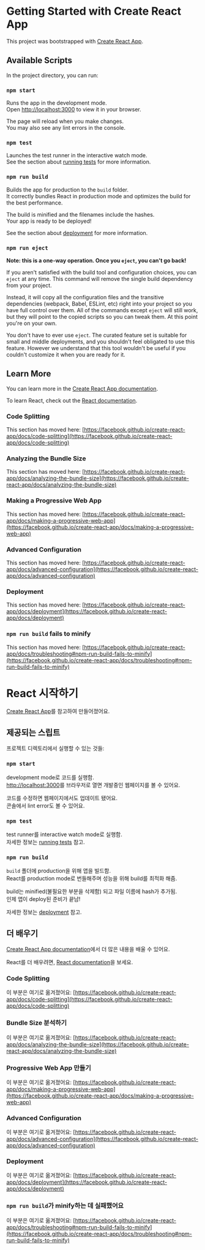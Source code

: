 # Getting Started with Create React App

This project was bootstrapped with [Create React App](https://github.com/facebook/create-react-app).

## Available Scripts

In the project directory, you can run:

### `npm start`

Runs the app in the development mode.\
Open [http://localhost:3000](http://localhost:3000) to view it in your browser.

The page will reload when you make changes.\
You may also see any lint errors in the console.

### `npm test`

Launches the test runner in the interactive watch mode.\
See the section about [running tests](https://facebook.github.io/create-react-app/docs/running-tests) for more information.

### `npm run build`

Builds the app for production to the `build` folder.\
It correctly bundles React in production mode and optimizes the build for the best performance.

The build is minified and the filenames include the hashes.\
Your app is ready to be deployed!

See the section about [deployment](https://facebook.github.io/create-react-app/docs/deployment) for more information.

### `npm run eject`

**Note: this is a one-way operation. Once you `eject`, you can't go back!**

If you aren't satisfied with the build tool and configuration choices, you can `eject` at any time. This command will remove the single build dependency from your project.

Instead, it will copy all the configuration files and the transitive dependencies (webpack, Babel, ESLint, etc) right into your project so you have full control over them. All of the commands except `eject` will still work, but they will point to the copied scripts so you can tweak them. At this point you're on your own.

You don't have to ever use `eject`. The curated feature set is suitable for small and middle deployments, and you shouldn't feel obligated to use this feature. However we understand that this tool wouldn't be useful if you couldn't customize it when you are ready for it.

## Learn More

You can learn more in the [Create React App documentation](https://facebook.github.io/create-react-app/docs/getting-started).

To learn React, check out the [React documentation](https://reactjs.org/).

### Code Splitting

This section has moved here: [https://facebook.github.io/create-react-app/docs/code-splitting](https://facebook.github.io/create-react-app/docs/code-splitting)

### Analyzing the Bundle Size

This section has moved here: [https://facebook.github.io/create-react-app/docs/analyzing-the-bundle-size](https://facebook.github.io/create-react-app/docs/analyzing-the-bundle-size)

### Making a Progressive Web App

This section has moved here: [https://facebook.github.io/create-react-app/docs/making-a-progressive-web-app](https://facebook.github.io/create-react-app/docs/making-a-progressive-web-app)

### Advanced Configuration

This section has moved here: [https://facebook.github.io/create-react-app/docs/advanced-configuration](https://facebook.github.io/create-react-app/docs/advanced-configuration)

### Deployment

This section has moved here: [https://facebook.github.io/create-react-app/docs/deployment](https://facebook.github.io/create-react-app/docs/deployment)

### `npm run build` fails to minify

This section has moved here: [https://facebook.github.io/create-react-app/docs/troubleshooting#npm-run-build-fails-to-minify](https://facebook.github.io/create-react-app/docs/troubleshooting#npm-run-build-fails-to-minify)

# React 시작하기

[Create React App](https://github.com/facebook/create-react-app)를 참고하여 만들어졌어요.

## 제공되는 스립트

프로젝트 디렉토리에서 실행할 수 있는 것들:

### `npm start`

development mode로 코드를 실행함.\
[http://localhost:3000](http://localhost:3000)를 브라우저로 열면 개발중인 웹페이지를 볼 수 있어요.

코드를 수정하면 웹페이지에서도 업데이트 됐어요.\
콘솔에서 lint error도 볼 수 있어요.

### `npm test`

test runner를 interactive watch mode로 실행함.\
자세한 정보는 [running tests](https://facebook.github.io/create-react-app/docs/running-tests) 참고.

### `npm run build`

`build` 폴더에 production을 위해 앱을 빌드함.\
React를 production mode로 번들해주며 성능을 위해 build를 최적화 해줌.

build는 minified(불필요한 부분을 삭제함) 되고 파일 이름에 hash가 추가됨.\
인제 앱이 deploy된 준비가 끝남!

자세한 정보는 [deployment](https://facebook.github.io/create-react-app/docs/deployment) 참고.

## 더 배우기

[Create React App documentation](https://facebook.github.io/create-react-app/docs/getting-started)에서 더 많은 내용을 배울 수 있어요.

React를 더 배우려면, [React documentation](https://reactjs.org/)을 보세요.

### Code Splitting

이 부분은 여기로 옮겨졌어요: [https://facebook.github.io/create-react-app/docs/code-splitting](https://facebook.github.io/create-react-app/docs/code-splitting)

### Bundle Size 분석하기

이 부분은 여기로 옮겨졌어요: [https://facebook.github.io/create-react-app/docs/analyzing-the-bundle-size](https://facebook.github.io/create-react-app/docs/analyzing-the-bundle-size)

### Progressive Web App 만들기

이 부분은 여기로 옮겨졌어요: [https://facebook.github.io/create-react-app/docs/making-a-progressive-web-app](https://facebook.github.io/create-react-app/docs/making-a-progressive-web-app)

### Advanced Configuration

이 부분은 여기로 옮겨졌어요: [https://facebook.github.io/create-react-app/docs/advanced-configuration](https://facebook.github.io/create-react-app/docs/advanced-configuration)

### Deployment

이 부분은 여기로 옮겨졌어요: [https://facebook.github.io/create-react-app/docs/deployment](https://facebook.github.io/create-react-app/docs/deployment)

### `npm run build`가 minify하는 데 실패했어요

이 부분은 여기로 옮겨졌어요: [https://facebook.github.io/create-react-app/docs/troubleshooting#npm-run-build-fails-to-minify](https://facebook.github.io/create-react-app/docs/troubleshooting#npm-run-build-fails-to-minify)
